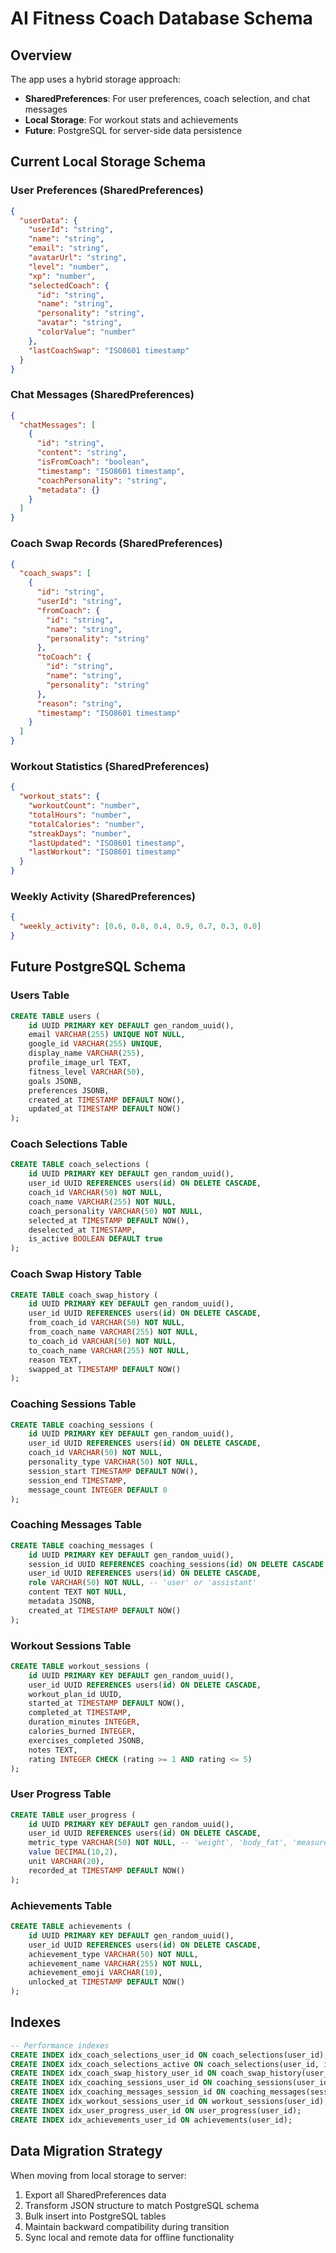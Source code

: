 # AI Fitness Coach Database Schema

## Overview
The app uses a hybrid storage approach:
- **SharedPreferences**: For user preferences, coach selection, and chat messages
- **Local Storage**: For workout stats and achievements
- **Future**: PostgreSQL for server-side data persistence

## Current Local Storage Schema

### User Preferences (SharedPreferences)
```json
{
  "userData": {
    "userId": "string",
    "name": "string",
    "email": "string", 
    "avatarUrl": "string",
    "level": "number",
    "xp": "number",
    "selectedCoach": {
      "id": "string",
      "name": "string",
      "personality": "string",
      "avatar": "string",
      "colorValue": "number"
    },
    "lastCoachSwap": "ISO8601 timestamp"
  }
}
```

### Chat Messages (SharedPreferences)
```json
{
  "chatMessages": [
    {
      "id": "string",
      "content": "string",
      "isFromCoach": "boolean",
      "timestamp": "ISO8601 timestamp",
      "coachPersonality": "string",
      "metadata": {}
    }
  ]
}
```

### Coach Swap Records (SharedPreferences)
```json
{
  "coach_swaps": [
    {
      "id": "string",
      "userId": "string",
      "fromCoach": {
        "id": "string",
        "name": "string",
        "personality": "string"
      },
      "toCoach": {
        "id": "string",
        "name": "string",
        "personality": "string"
      },
      "reason": "string",
      "timestamp": "ISO8601 timestamp"
    }
  ]
}
```

### Workout Statistics (SharedPreferences)
```json
{
  "workout_stats": {
    "workoutCount": "number",
    "totalHours": "number",
    "totalCalories": "number",
    "streakDays": "number",
    "lastUpdated": "ISO8601 timestamp",
    "lastWorkout": "ISO8601 timestamp"
  }
}
```

### Weekly Activity (SharedPreferences)
```json
{
  "weekly_activity": [0.6, 0.8, 0.4, 0.9, 0.7, 0.3, 0.0]
}
```

## Future PostgreSQL Schema

### Users Table
```sql
CREATE TABLE users (
    id UUID PRIMARY KEY DEFAULT gen_random_uuid(),
    email VARCHAR(255) UNIQUE NOT NULL,
    google_id VARCHAR(255) UNIQUE,
    display_name VARCHAR(255),
    profile_image_url TEXT,
    fitness_level VARCHAR(50),
    goals JSONB,
    preferences JSONB,
    created_at TIMESTAMP DEFAULT NOW(),
    updated_at TIMESTAMP DEFAULT NOW()
);
```

### Coach Selections Table
```sql
CREATE TABLE coach_selections (
    id UUID PRIMARY KEY DEFAULT gen_random_uuid(),
    user_id UUID REFERENCES users(id) ON DELETE CASCADE,
    coach_id VARCHAR(50) NOT NULL,
    coach_name VARCHAR(255) NOT NULL,
    coach_personality VARCHAR(50) NOT NULL,
    selected_at TIMESTAMP DEFAULT NOW(),
    deselected_at TIMESTAMP,
    is_active BOOLEAN DEFAULT true
);
```

### Coach Swap History Table
```sql
CREATE TABLE coach_swap_history (
    id UUID PRIMARY KEY DEFAULT gen_random_uuid(),
    user_id UUID REFERENCES users(id) ON DELETE CASCADE,
    from_coach_id VARCHAR(50) NOT NULL,
    from_coach_name VARCHAR(255) NOT NULL,
    to_coach_id VARCHAR(50) NOT NULL,
    to_coach_name VARCHAR(255) NOT NULL,
    reason TEXT,
    swapped_at TIMESTAMP DEFAULT NOW()
);
```

### Coaching Sessions Table
```sql
CREATE TABLE coaching_sessions (
    id UUID PRIMARY KEY DEFAULT gen_random_uuid(),
    user_id UUID REFERENCES users(id) ON DELETE CASCADE,
    coach_id VARCHAR(50) NOT NULL,
    personality_type VARCHAR(50) NOT NULL,
    session_start TIMESTAMP DEFAULT NOW(),
    session_end TIMESTAMP,
    message_count INTEGER DEFAULT 0
);
```

### Coaching Messages Table
```sql
CREATE TABLE coaching_messages (
    id UUID PRIMARY KEY DEFAULT gen_random_uuid(),
    session_id UUID REFERENCES coaching_sessions(id) ON DELETE CASCADE,
    user_id UUID REFERENCES users(id) ON DELETE CASCADE,
    role VARCHAR(50) NOT NULL, -- 'user' or 'assistant'
    content TEXT NOT NULL,
    metadata JSONB,
    created_at TIMESTAMP DEFAULT NOW()
);
```

### Workout Sessions Table
```sql
CREATE TABLE workout_sessions (
    id UUID PRIMARY KEY DEFAULT gen_random_uuid(),
    user_id UUID REFERENCES users(id) ON DELETE CASCADE,
    workout_plan_id UUID,
    started_at TIMESTAMP DEFAULT NOW(),
    completed_at TIMESTAMP,
    duration_minutes INTEGER,
    calories_burned INTEGER,
    exercises_completed JSONB,
    notes TEXT,
    rating INTEGER CHECK (rating >= 1 AND rating <= 5)
);
```

### User Progress Table
```sql
CREATE TABLE user_progress (
    id UUID PRIMARY KEY DEFAULT gen_random_uuid(),
    user_id UUID REFERENCES users(id) ON DELETE CASCADE,
    metric_type VARCHAR(50) NOT NULL, -- 'weight', 'body_fat', 'measurements'
    value DECIMAL(10,2),
    unit VARCHAR(20),
    recorded_at TIMESTAMP DEFAULT NOW()
);
```

### Achievements Table
```sql
CREATE TABLE achievements (
    id UUID PRIMARY KEY DEFAULT gen_random_uuid(),
    user_id UUID REFERENCES users(id) ON DELETE CASCADE,
    achievement_type VARCHAR(50) NOT NULL,
    achievement_name VARCHAR(255) NOT NULL,
    achievement_emoji VARCHAR(10),
    unlocked_at TIMESTAMP DEFAULT NOW()
);
```

## Indexes
```sql
-- Performance indexes
CREATE INDEX idx_coach_selections_user_id ON coach_selections(user_id);
CREATE INDEX idx_coach_selections_active ON coach_selections(user_id, is_active);
CREATE INDEX idx_coach_swap_history_user_id ON coach_swap_history(user_id);
CREATE INDEX idx_coaching_sessions_user_id ON coaching_sessions(user_id);
CREATE INDEX idx_coaching_messages_session_id ON coaching_messages(session_id);
CREATE INDEX idx_workout_sessions_user_id ON workout_sessions(user_id);
CREATE INDEX idx_user_progress_user_id ON user_progress(user_id);
CREATE INDEX idx_achievements_user_id ON achievements(user_id);
```

## Data Migration Strategy

When moving from local storage to server:
1. Export all SharedPreferences data
2. Transform JSON structure to match PostgreSQL schema
3. Bulk insert into PostgreSQL tables
4. Maintain backward compatibility during transition
5. Sync local and remote data for offline functionality